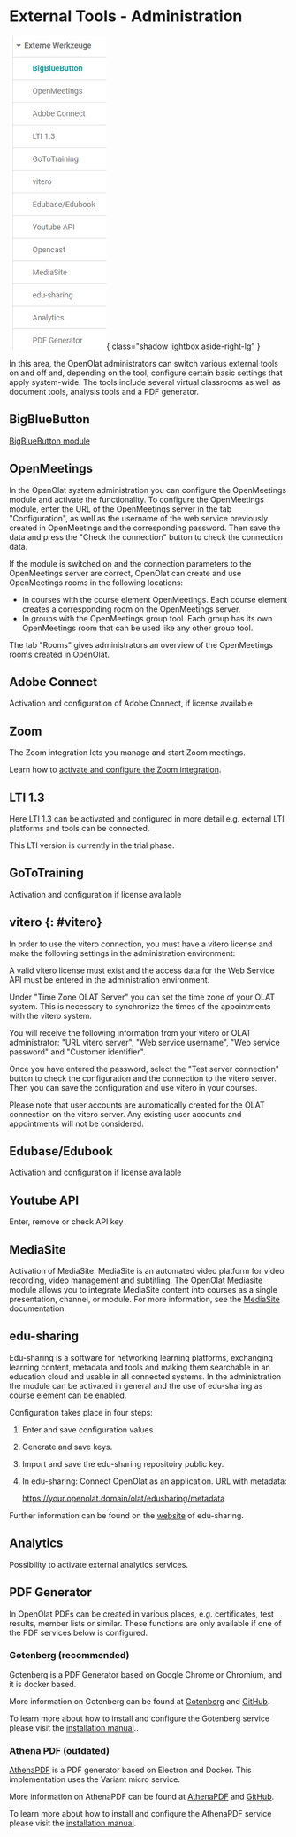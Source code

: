 # External Tools - Administration

![](assets/externe_Werkzeuge_16.png){ class="shadow lightbox aside-right-lg" }

In this area, the OpenOlat administrators can switch various external tools on
and off and, depending on the tool, configure certain basic settings that
apply system-wide. The tools include several virtual classrooms as well as
document tools, analysis tools and a PDF generator.

## BigBlueButton

[BigBlueButton module](BigBlueButton_module.md)

## OpenMeetings

In the OpenOlat system administration you can configure the OpenMeetings
module and activate the functionality. To configure the OpenMeetings module,
enter the URL of the OpenMeetings server in the tab "Configuration", as well
as the username of the web service previously created in OpenMeetings and the
corresponding password. Then save the data and press the "Check the
connection" button to check the connection data.

If the module is switched on and the connection parameters to the OpenMeetings
server are correct, OpenOlat can create and use OpenMeetings rooms in the
following locations:

  * In courses with the course element OpenMeetings. Each course element creates a corresponding room on the OpenMeetings server.
  * In groups with the OpenMeetings group tool. Each group has its own OpenMeetings room that can be used like any other group tool.

The tab "Rooms" gives administrators an overview of the OpenMeetings rooms
created in OpenOlat.
  

## Adobe Connect

Activation and configuration of Adobe Connect, if license available

## Zoom

The Zoom integration lets you manage and start Zoom meetings.

Learn how to [activate and configure the Zoom integration](Zoom.md). 

## LTI 1.3

Here LTI 1.3 can be activated and configured in more detail e.g. external LTI
platforms and tools can be connected.

This LTI version is currently in the trial phase.

## GoToTraining

Activation and configuration if license available

## vitero {: #vitero}

In order to use the vitero connection, you must have a vitero license and make
the following settings in the administration environment:

A valid vitero license must exist and the access data for the Web Service API
must be entered in the administration environment.

Under "Time Zone OLAT Server" you can set the time zone of your OLAT system.
This is necessary to synchronize the times of the appointments with the vitero
system.

You will receive the following information from your vitero or OLAT
administrator: "URL vitero server", "Web service username", "Web service
password" and "Customer identifier".

Once you have entered the password, select the "Test server connection" button
to check the configuration and the connection to the vitero server. Then you
can save the configuration and use vitero in your courses.

Please note that user accounts are automatically created for the OLAT
connection on the vitero server. Any existing user accounts and appointments
will not be considered.

## Edubase/Edubook

Activation and configuration if license available

## Youtube API

Enter, remove or check API key

## MediaSite

Activation of MediaSite. MediaSite is an automated video platform for video
recording, video management and subtitling. The OpenOlat Mediasite module
allows you to integrate MediaSite content into courses as a single
presentation, channel, or module. For more information, see the
[MediaSite](https://mediasite.com/) documentation.

  

## edu-sharing

Edu-sharing is a software for networking learning platforms, exchanging
learning content, metadata and tools and making them searchable in an
education cloud and usable in all connected systems. In the administration the
module can be activated in general and the use of edu-sharing as course
element can be enabled.

Configuration takes place in four steps:  
1. Enter and save configuration values.  
2. Generate and save keys.  
3. Import and save the edu-sharing repositoiry public key.  
4. In edu-sharing: Connect OpenOlat as an application. URL with metadata:  

	https://your.openolat.domain/olat/edusharing/metadata

Further information can be found on the [website](https://edu-sharing.com/) of
edu-sharing.

## Analytics

Possibility to activate external analytics services.

## PDF Generator

In OpenOlat PDFs can be created in various places, e.g. certificates, test results, member lists or similar. 
These functions are only available if one of the PDF services below is configured. 

### Gotenberg (recommended)

Gotenberg is a PDF Generator based on Google Chrome or Chromium, and it is docker based.

More information on Gotenberg can be found at [Gotenberg](https://gotenberg.dev/docs/about) and [GitHub](https://github.com/gotenberg/gotenberg).

To learn more about how to install and configure the Gotenberg service please visit the [installation manual](../installation/gotenbergPdf.md)..



### Athena PDF (outdated)
[AthenaPDF](https://www.athenapdf.com) is a
PDF generator based on Electron and Docker. This implementation uses the
Variant micro service. 

More information on AthenaPDF can be found at
[AthenaPDF](https://www.athenapdf.com) and
[GitHub](https://github.com/arachnys/athenapdf/tree/master/weaver).

To learn more about how to install and configure the AthenaPDF service please visit
the [installation manual](../installation/athenaPdf.md). 


